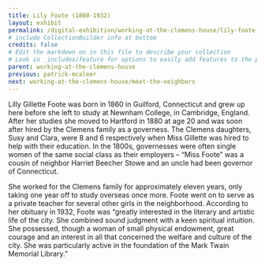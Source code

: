 ```yaml
---
title: Lily Foote (1860-1932)
layout: exhibit
permalink: /digital-exhibition/working-at-the-clemens-house/lily-foote.html
# include CollectionBuilder info at bottom
credits: false
# Edit the markdown on in this file to describe your collection
# Look in _includes/feature for options to easily add features to the page
parent: working-at-the-clemens-house
previous: patrick-mcaleer
next: working-at-the-clemens-house/meet-the-neighbors
---
```



Lilly Gillette Foote was born in 1860 in Guilford, Connecticut and grew up here before she left to study at Newnham College, in Cambridge, England. After her studies she moved to Hartford in 1880 at age 20 and was soon after hired by the Clemens family as a governess. The Clemens daughters, Susy and Clara, were 8 and 6 respectively when Miss Gillette was hired to help with their education. In the 1800s, governesses were often single women of the same social class as their employers – “Miss Foote” was a cousin of neighbor Harriet Beecher Stowe and an uncle had been governor of Connecticut. 

She worked for the Clemens family for approximately eleven years, only taking one year off to study overseas once more. Foote went on to serve as a private teacher for several other girls in the neighborhood. According to her obituary in 1932, Foote was “greatly interested in the literary and artistic life of the city. She combined sound judgment with a keen spiritual intuition. She possessed, though a woman of small physical endowment, great courage and an interest in all that concerned the welfare and culture of the city. She was particularly active in the foundation of the Mark Twain Memorial Library.”  

